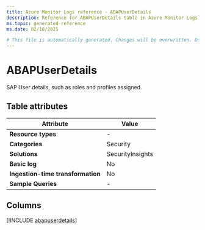 ```yaml
---
title: Azure Monitor Logs reference - ABAPUserDetails
description: Reference for ABAPUserDetails table in Azure Monitor Logs.
ms.topic: generated-reference
ms.date: 02/18/2025

# This file is automatically generated. Changes will be overwritten. Do not change this file directly.
---
```


# ABAPUserDetails

SAP User details, such as roles and profiles assigned.


## Table attributes

|Attribute|Value|
|---|---|
|**Resource types**|-|
|**Categories**|Security|
|**Solutions**| SecurityInsights|
|**Basic log**|No|
|**Ingestion-time transformation**|No|
|**Sample Queries**|-|



## Columns
  
[!INCLUDE [abapuserdetails](~/reusable-content/ce-skilling/azure/includes/azure-monitor/reference/tables/abapuserdetails-include.md)]
